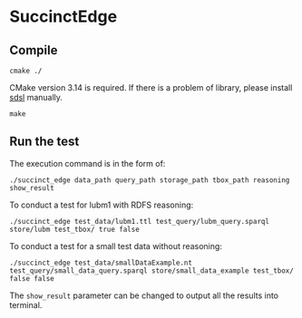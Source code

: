 # SuccinctEdge

## Compile

    cmake ./

CMake version 3.14 is required. If there is a problem of library, please install [sdsl](https://github.com/simongog/sdsl-lite) manually. <br>

    make

## Run the test

The execution command is in the form of:

    ./succinct_edge data_path query_path storage_path tbox_path reasoning show_result


To conduct a test for lubm1 with RDFS reasoning:
        
    ./succinct_edge test_data/lubm1.ttl test_query/lubm_query.sparql store/lubm test_tbox/ true false

To conduct a test for a small test data without reasoning:
        
    ./succinct_edge test_data/smallDataExample.nt test_query/small_data_query.sparql store/small_data_example test_tbox/ false false
        
The `show_result` parameter can be changed to output all the results into terminal.
